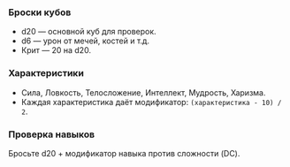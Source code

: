 ### Броски кубов
- d20 — основной куб для проверок.
- d6 — урон от мечей, костей и т.д.
- Крит — 20 на d20.

### Характеристики
- Сила, Ловкость, Телосложение, Интеллект, Мудрость, Харизма.
- Каждая характеристика даёт модификатор: `(характеристика - 10) / 2`.

### Проверка навыков
Бросьте d20 + модификатор навыка против сложности (DC).
